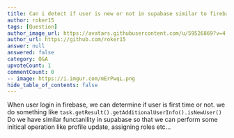 ```yaml
---
title: Can i detect if user is new or not in supabase similar to firebase?
author: roker15
tags: [Question]
author_image_url: https://avatars.githubusercontent.com/u/59526869?v=4
author_url: https://github.com/roker15
answer: null
answered: false
category: Q&A
upvoteCount: 1
commentCount: 0
-- image: https://i.imgur.com/mErPwqL.png
hide_table_of_contents: false
---
```


When user login in firebase, we can determine if user is first time or not. we do something like 
`task.getResult().getAdditionalUserInfo().isNewUser()`
Do we have similar functanility in supabase so that we can perform some initical operation like profile update, assigning roles etc...

